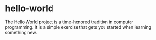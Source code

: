 # hello-world
The Hello World project is a time-honored tradition in computer programming. It is a simple exercise that gets you started when learning something new.